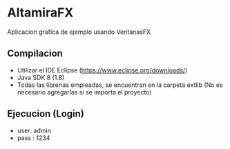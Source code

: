 # AltamiraFX
Aplicacion grafica de ejemplo usando VentanasFX

## Compilacion
- Utilizar el IDE Eclipse (https://www.eclipse.org/downloads/)
- Java SDK 8 (1.8)
- Todas las librerias empleadas, se encuentran en la carpeta extlib (No es necesario agregarlas si se importa el proyecto)

## Ejecucion (Login)
- user: admin
- pass : 1234

